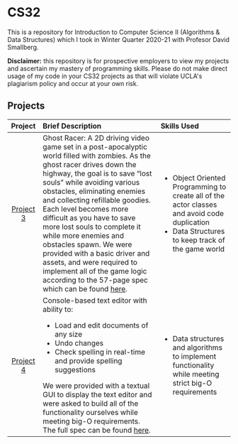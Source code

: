 # CS32
This is a repository for Introduction to Computer Science II (Algorithms & Data Structures) which I took in Winter Quarter 2020-21 with Profesor David Smallberg.

**Disclaimer:** this repository is for prospective employers to view my projects and ascertain my mastery of programming skills. Please do not make direct usage of
my code in your CS32 projects as that will violate UCLA's plagiarism policy and occur at your own risk.

## Projects
| Project | Brief Description | Skills Used |
|:-------:|:--|:--|
| [Project 3](Project_3) |Ghost Racer: A 2D driving video game set in a post-apocalyptic world filled with zombies. As the ghost racer drives down the highway, the goal is to save “lost souls” while avoiding various obstacles, eliminating enemies and collecting refillable goodies. Each level becomes more difficult as you have to save more lost souls to complete it while more enemies and obstacles spawn. We were provided with a basic driver and assets, and were required to implement all of the game logic according to the 57-page spec which can be found [here]("Project_3/proj3-cs32-spec").|<ul><li>Object Oriented Programming to create all of the actor classes and avoid code duplication</li><li>Data Structures to keep track of the game world</li></ul>|
| [Project 4](Project_4) |Console-based text editor with ability to: <ul><li>Load and edit documents of any size</li><li>Undo changes</li><li>Check spelling in real-time and provide spelling suggestions</li></ul>We were provided with a textual GUI to display the text editor and were asked to build all of the functionality ourselves while meeting big-O requirements. The full spec can be found [here](Project_4/cs32-p4-spec.pdf).|<ul><li>Data structures and algorithms to implement functionality while meeting strict big-O requirements</li></ul>

